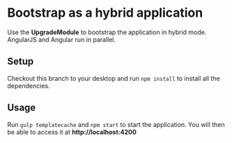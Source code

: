# Bootstrap as a hybrid application
Use the **UpgradeModule** to bootstrap the application in hybrid mode. AngularJS and Angular run in parallel.

## Setup

Checkout this branch to your desktop and run `npm install` to install all the dependencies.

## Usage

Run `gulp templatecache` and `npm start` to start the application. You will then be able to access it at **http://localhost:4200**
